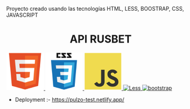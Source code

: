 Proyecto creado usando las tecnologías HTML, LESS, BOOSTRAP, CSS, JAVASCRIPT

<h1 align="center">API RUSBET</h1>



<a href="https://www.w3.org/html/" target="_blank" rel="noreferrer"> <img
      src="https://github.com/devicons/devicon/blob/master/icons/html5/html5-original.svg" alt="html5" width="100"
      height="100" /> </a>
<a href="https://www.w3schools.com/css/" target="_blank"
    rel="noreferrer"> <img src="https://raw.githubusercontent.com/devicons/devicon/master/icons/css3/css3-original-wordmark.svg" alt="css3"
      width="100" height="100" /> </a>
<a href="https://www.javascript.com/" target="_blank" rel="noreferrer"> <img
      src="https://github.com/devicons/devicon/blob/master/icons/javascript/javascript-original.svg" alt="javascript" width="100"
      height="100" /> </a>
<a href="https://www.javascript.com/" target="_blank" rel="noreferrer"> <img
      src="https://github.com/prplx/svg-logos/blob/master/svg/less.svg" alt="Less" width="100"
      height="100" /> </a>
<a href="https://getbootstrap.com/" target="_blank" rel="noreferrer"> <img
      src="https://github.com/coherencez/tech-logos/blob/master/bootstrap.png" alt="bootstrap" width="100"
      height="100" /> </a>


-  Deployment :-
<a href="https://pulzo-test.netlify.app/" target="_blank"
    rel="noreferrer">https://pulzo-test.netlify.app/</a>



